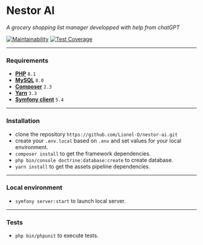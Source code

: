 # Nestor AI

*A grocery shopping list manager developped with help from chatGPT*

[![Maintainability](https://api.codeclimate.com/v1/badges/80826c88f964169af11f/maintainability)](https://codeclimate.com/github/Lionel-D/nestor-ai/maintainability)
[![Test Coverage](https://api.codeclimate.com/v1/badges/80826c88f964169af11f/test_coverage)](https://codeclimate.com/github/Lionel-D/nestor-ai/test_coverage)

---

### Requirements

- **[PHP](https://www.php.net/)** `8.1`
- **[MySQL](https://www.mysql.com/)** `8.0`
- **[Composer](https://getcomposer.org/)** `2.3`
- **[Yarn](https://yarnpkg.com)** `3.3`
- **[Symfony client](https://symfony.com/download)** `5.4`

---

### Installation

- clone the repository `https://github.com/Lionel-D/nestor-ai.git`
- create your `.env.local` based on `.env` and set values for your local environment.
- `composer install` to get the framework dependencies.
- `php bin/console doctrine:database:create` to create database.
- `yarn install` to get the assets pipeline dependencies.

---

### Local environment

- `symfony server:start` to launch local server.

---

### Tests

- `php bin/phpunit` to execute tests.
